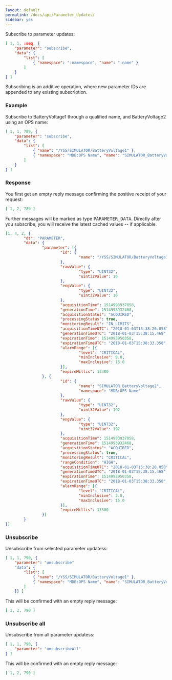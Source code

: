 ```yaml
---
layout: default
permalink: /docs/api/Parameter_Updates/
sidebar: yes
---
```


Subscribe to parameter updates:

```json
[ 1, 1, :seq, {
    "parameter": "subscribe",
    "data": {
        "list": [
            { "namespace": ":namespace", "name": ":name" }
        ]
    }
} ]
```
    
Subscribing is an additive operation, where new parameter IDs are appended to any existing subscription.    

### Example

Subscribe to BatteryVoltage1 through a qualified name, and BatteryVoltage2 using an OPS name:

```json
[ 1, 1, 789, {
    "parameter": "subscribe",
    "data": {
        "list": [
            { "name": "/YSS/SIMULATOR/BatteryVoltage1" },
            { "namespace": "MDB:OPS Name", "name": "SIMULATOR_BatteryVoltage2" }
        ]
    }
} ]
```

### Response

You first get an empty reply message confirming the positive receipt of your request:

```json
[ 1, 2, 789 ]
```
    
Further messages will be marked as type <tt>PARAMETER_DATA</tt>. Directly after you subscribe, you will receive the latest cached values -- if applicable.

```json
[1, 4, 2, {
        "dt": "PARAMETER",
        "data": {
                "parameter": [{
                        "id": {
                                "name": "/YSS/SIMULATOR/BatteryVoltage1"
                        },
                        "rawValue": {
                                "type": "UINT32",
                                "uint32Value": 10
                        },
                        "engValue": {
                                "type": "UINT32",
                                "uint32Value": 10
                        },
                        "acquisitionTime": 1514993937058,
                        "generationTime": 1514993932468,
                        "acquisitionStatus": "ACQUIRED",
                        "processingStatus": true,
                        "monitoringResult": "IN_LIMITS",
                        "acquisitionTimeUTC": "2018-01-03T15:38:20.058",
                        "generationTimeUTC": "2018-01-03T15:38:15.468",
                        "expirationTime": 1514993950358,
                        "expirationTimeUTC": "2018-01-03T15:38:33.358",
                        "alarmRange": [{
                                "level": "CRITICAL",
                                "minInclusive": 9.0,
                                "maxInclusive": 15.0
                        }],
                        "expireMillis": 13300
                }, {
                        "id": {
                                "name": "SIMULATOR_BatteryVoltage2",
                                "namespace": "MDB:OPS Name"
                        },
                        "rawValue": {
                                "type": "UINT32",
                                "uint32Value": 192
                        },
                        "engValue": {
                                "type": "UINT32",
                                "uint32Value": 192
                        },
                        "acquisitionTime": 1514993937058,
                        "generationTime": 1514993932468,
                        "acquisitionStatus": "ACQUIRED",
                        "processingStatus": true,
                        "monitoringResult": "CRITICAL",
                        "rangeCondition": "HIGH",
                        "acquisitionTimeUTC": "2018-01-03T15:38:20.058",
                        "generationTimeUTC": "2018-01-03T15:38:15.468",
                        "expirationTime": 1514993950358,
                        "expirationTimeUTC": "2018-01-03T15:38:33.358",
                        "alarmRange": [{
                                "level": "CRITICAL",
                                "minInclusive": 2.0,
                                "maxInclusive": 15.0
                        }],
                        "expireMillis": 13300
                }]
        }
}]
```


### Unsubscribe

Unsubscribe from selected parameter updatess:

```json
[ 1, 1, 790, {
    "parameter": "unsubscribe" 
    "data": {
        "list": [
            { "name": "/YSS/SIMULATOR/BatteryVoltage1" },
            { "namespace": "MDB:OPS Name", "name": "SIMULATOR_BatteryVoltage2" }
        ]
    }} ]
```

This will be confirmed with an empty reply message:

```json
[ 1, 2, 790 ]
```


### Unsubscribe all
Unsubscribe from all parameter updatess:

```json
[ 1, 1, 790, {
    "parameter": "unsubscribeAll"
} ]
```

This will be confirmed with an empty reply message:

```json
[ 1, 2, 790 ]
```
